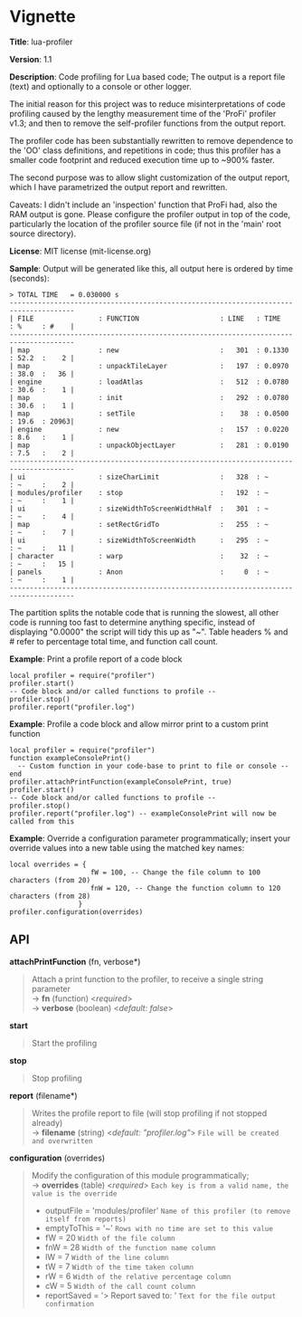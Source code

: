 # Vignette

**Title**:
lua-profiler

**Version**:
1.1

**Description**:
Code profiling for Lua based code;
The output is a report file (text) and optionally to a console or other logger.

The initial reason for this project was to reduce misinterpretations of code profiling
caused by the lengthy measurement time of the 'ProFi' profiler v1.3;
and then to remove the self-profiler functions from the output report.

The profiler code has been substantially rewritten to remove dependence to the 'OO'
class definitions, and repetitions in code;
thus this profiler has a smaller code footprint and reduced execution time up to ~900% faster.

The second purpose was to allow slight customization of the output report,
which I have parametrized the output report and rewritten.

Caveats: I didn't include an 'inspection' function that ProFi had, also the RAM
output is gone. Please configure the profiler output in top of the code, particularly the
location of the profiler source file (if not in the 'main' root source directory).

**License**:
MIT license (mit-license.org)

**Sample**:
Output will be generated like this, all output here is ordered by time (seconds):

    > TOTAL TIME   = 0.030000 s
    --------------------------------------------------------------------------------------
    | FILE                : FUNCTION                    : LINE   : TIME   : %     : #    |
    --------------------------------------------------------------------------------------
    | map                 : new                         :   301  : 0.1330 : 52.2  :    2 |
    | map                 : unpackTileLayer             :   197  : 0.0970 : 38.0  :   36 |
    | engine              : loadAtlas                   :   512  : 0.0780 : 30.6  :    1 |
    | map                 : init                        :   292  : 0.0780 : 30.6  :    1 |
    | map                 : setTile                     :    38  : 0.0500 : 19.6  : 20963|
    | engine              : new                         :   157  : 0.0220 : 8.6   :    1 |
    | map                 : unpackObjectLayer           :   281  : 0.0190 : 7.5   :    2 |
    --------------------------------------------------------------------------------------
    | ui                  : sizeCharLimit               :   328  : ~      : ~     :    2 |
    | modules/profiler    : stop                        :   192  : ~      : ~     :    1 |
    | ui                  : sizeWidthToScreenWidthHalf  :   301  : ~      : ~     :    4 |
    | map                 : setRectGridTo               :   255  : ~      : ~     :    7 |
    | ui                  : sizeWidthToScreenWidth      :   295  : ~      : ~     :   11 |
    | character           : warp                        :    32  : ~      : ~     :   15 |
    | panels              : Anon                        :     0  : ~      : ~     :    1 |
    --------------------------------------------------------------------------------------

The partition splits the notable code that is running the slowest, all other code is running
too fast to determine anything specific, instead of displaying "0.0000" the script will tidy
this up as "~". Table headers % and # refer to percentage total time, and function call count.

**Example**:
Print a profile report of a code block

    local profiler = require("profiler")
    profiler.start()
    -- Code block and/or called functions to profile --
    profiler.stop()
    profiler.report("profiler.log")

**Example**:
Profile a code block and allow mirror print to a custom print function

    local profiler = require("profiler")
    function exampleConsolePrint()
      -- Custom function in your code-base to print to file or console --
    end
    profiler.attachPrintFunction(exampleConsolePrint, true)
    profiler.start()
    -- Code block and/or called functions to profile --
    profiler.stop()
    profiler.report("profiler.log") -- exampleConsolePrint will now be called from this

**Example**:
Override a configuration parameter programmatically; insert your override values into a
new table using the matched key names:

    local overrides = {
                        fW = 100, -- Change the file column to 100 characters (from 20)
                        fnW = 120, -- Change the function column to 120 characters (from 28)
                     }
    profiler.configuration(overrides)

## API

**attachPrintFunction** (fn, verbose\*)

> Attach a print function to the profiler, to receive a single string parameter  
> &rarr; **fn** (function) <_required_>  
> &rarr; **verbose** (boolean) <_default: false_>

**start**

> Start the profiling

**stop**

> Stop profiling

**report** (filename\*)

> Writes the profile report to file (will stop profiling if not stopped already)  
> &rarr; **filename** (string) <_default: "profiler.log"_> `File will be created and overwritten`

**configuration** (overrides)

> Modify the configuration of this module programmatically;  
> &rarr; **overrides** (table) <_required_> `Each key is from a valid name, the value is the override`
>
> -   outputFile = 'modules/profiler' `Name of this profiler (to remove itself from reports)`
> -   emptyToThis = '~' `Rows with no time are set to this value`
> -   fW = 20 `Width of the file column`
> -   fnW = 28 `Width of the function name column`
> -   lW = 7 `Width of the line column`
> -   tW = 7 `Width of the time taken column`
> -   rW = 6 `Width of the relative percentage column`
> -   cW = 5 `Width of the call count column`
> -   reportSaved = '> Report saved to: ' `Text for the file output confirmation`
